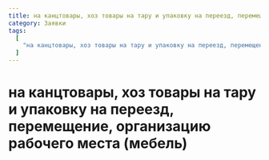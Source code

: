 ```yaml
---
title: на канцтовары, хоз товары на тару и упаковку на переезд, перемещение, организацию рабочего места (мебель)
category: Заявки
tags:
  [
    "на канцтовары, хоз товары на тару и упаковку на переезд, перемещение, организацию рабочего места (мебель)",
  ]
---
```


# на канцтовары, хоз товары на тару и упаковку на переезд, перемещение, организацию рабочего места (мебель)
